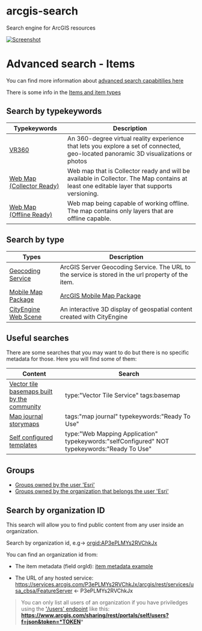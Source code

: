 # arcgis-search
Search engine for ArcGIS resources

[![Screenshot](https://raw.githubusercontent.com/esri-es/arcgis-search/master/assets/img/ArcGIS%20Search.png)](https://esri-es.github.io/arcgis-search/)

# Advanced search - Items

You can find more information about [advanced search capabitilies here](http://doc.arcgis.com/en/arcgis-online/reference/search.htm#ESRI_SECTION1_18FD99A1020547BA864FCEBECBE267F3)

There is some info in the [Items and item types](http://resources.arcgis.com/en/help/arcgis-rest-api/index.html#/Items_and_item_types/02r3000000ms000000/)

## Search by typekeywords

|Typekeywords|Description|
|---|---|
|[VR360](http://www.arcgis.com/home/search.html?q=typekeywords%3AVR360&t=content&start=1&sortOrder=desc&sortField=relevance)|An 360-degree virtual reality experience that lets you explore a set of connected, geo-located panoramic 3D visualizations or photos|
|[Web Map (Collector Ready)](http://www.arcgis.com/home/search.html?q=type%3A%22Web%20Map%22%20typekeywords%3ACollector&t=content&start=1&sortOrder=desc&sortField=relevance)|Web map that is Collector ready and will be available in Collector. The Map contains at least one editable layer that supports versioning.
|[Web Map<br>(Offline Ready)](http://www.arcgis.com/home/search.html?q=type%3A%22Web%20Map%22%20typekeywords%3AOffline&t=content&start=1&sortOrder=desc&sortField=relevance)|Web map being capable of working offline. The map contains only layers that are offline capable.



## Search by type

|Types|Description|
|---|---|
|[Geocoding Service](http://www.arcgis.com/home/search.html?q=type%3A"Geocoding%20Service"&t=content&start=1&sortOrder=desc&sortField=relevance)|ArcGIS Server Geocoding Service. The URL to the service is stored in the url property of the item.
|[Mobile Map Package](http://www.arcgis.com/home/search.html?q=type%3A%22Mobile%20Map%20Package%22&t=content&start=1&sortOrder=desc&sortField=relevance)|[ArcGIS Mobile Map Package](http://pro.arcgis.com/en/pro-app/help/sharing/overview/mobile-map-package.htm)|
|[CityEngine Web Scene](http://www.arcgis.com/home/search.html?q=type%3A%22CityEngine%20Web%20Scene%22&t=content&start=1&sortOrder=desc&sortField=relevance)|An interactive 3D display of geospatial content created with CityEngine|

## Useful searches

There are some searches that you may want to do but there is no specific metadata for those. Here you will find some of them:

|Content|Search|
|---|---|
|[Vector tile basemaps built by the community](http://www.arcgis.com/home/search.html?q=type%3A%22Vector%20Tile%20Service%22%20tags%3Abasemap&t=content&start=1&sortOrder=desc&sortField=relevance)|type:"Vector Tile Service" tags:basemap
|[Map journal storymaps](http://www.arcgis.com/home/search.html?t=content&q=tags%3A%22map%20journal%22%20typekeywords%3A%22Ready%20To%20Use%22&start=1&sortOrder=desc&sortField=relevance)|tags:"map journal" typekeywords:"Ready To Use"|
|[Self configured templates](http://www.arcgis.com/home/search.html?t=content&q=type%3A%22Web%20Mapping%20Application%22%20typekeywords%3A%22selfConfigured%22%20NOT%20typekeywords%3A%22Ready%20To%20Use%22&start=1&sortOrder=desc&sortField=numviews)|type:"Web Mapping Application" typekeywords:"selfConfigured" NOT typekeywords:"Ready To Use"

## Groups

* [Groups owned by the user 'Esri'](http://www.arcgis.com/home/search.html?q=owner%3Aesri&t=groups&focus=groups&start=1&sortOrder=desc&sortField=relevance)
* [Groups owned by the organization that belongs the user 'Esri'](http://www.arcgis.com/home/search.html?q=orgid%3AP3ePLMYs2RVChkJx&start=1&sortOrder=desc&sortField=relevance#groups)

## Search by organization ID

This search will allow you to find public content from any user inside an organization.

Search by organization id, e.g-> [orgid:AP3ePLMYs2RVChkJx](http://www.arcgis.com/home/search.html?q=orgid%3AP3ePLMYs2RVChkJx&t=content&start=1&sortOrder=desc&sortField=relevance)

You can find an organization id from:
* The item metadata (field orgId): [item metadata example](http://www.arcgis.com/sharing/rest/content/items/4d29eb6f07e94b669c0b90c2aa267100?f=json)

* The URL of any hosted service: https://services.arcgis.com/P3ePLMYs2RVChkJx/arcgis/rest/services/usa_cbsa/FeatureServer <- P3ePLMYs2RVChkJx

> You can only list all users of an organization if you have priviledges using the ['/users' endpoint](http://resources.arcgis.com/en/help/arcgis-rest-api/index.html#/Users/02r30000009q000000/) like this: **https://www.arcgis.com/sharing/rest/portals/self/users?f=json&token=*TOKEN***
